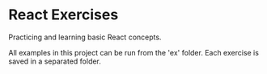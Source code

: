 # React Exercises
Practicing and learning basic React concepts.

All examples in this project can be run from the 'ex' folder. 
Each exercise is saved in a separated folder.
